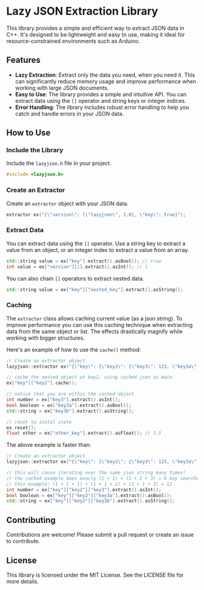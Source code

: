 # Lazy JSON Extraction Library

This library provides a simple and efficient way to extract JSON data in C++. It's designed to be lightweight and easy to use, making it ideal for resource-constrained environments such as Arduino.

## Features

- **Lazy Extraction**: Extract only the data you need, when you need it. This can significantly reduce memory usage and improve performance when working with large JSON documents.
- **Easy to Use**: The library provides a simple and intuitive API. You can extract data using the `[]` operator and string keys or integer indices.
- **Error Handling**: The library includes robust error handling to help you catch and handle errors in your JSON data.

## How to Use

### Include the Library

Include the `lazyjson.h` file in your project.

```cpp
#include <lazyjson.h>
```

### Create an Extractor

Create an `extractor` object with your JSON data.

```cpp
extractor ex("{\"version\": [\"lazyjson\", 1.0], \"key\": true}");
```

### Extract Data

You can extract data using the `[]` operator. Use a string key to extract a value from an object, or an integer index to extract a value from an array.

```cpp
std::string value = ex["key"].extract().asBool(); // true
int value = ex["version"][1].extract().asInt(); // 1
```

You can also chain `[]` operators to extract nested data.

```cpp
std::string value = ex["key"]["nested_key"].extract().asString();
```


### Caching

The `extractor` class allows caching current value (as a json string).
To improve performance you can use this caching technique when extracting data from the same object or list.
The effects drastically magnify while working with bigger structures.


Here's an example of how to use the `cache()` method:

```cpp
// Create an extractor object
lazyjson::extractor ex("{\"key\": {\"key2\": {\"key3\": 123, \"key3a\": true, \"key3b\": \"hello\"}}, \"other_key\": 1.5}");

// cache the nested object at key2, using cached json as main
ex["key"]["key2"].cache();

// notice that you are within the cached object
int number = ex["key3"].extract().asInt();
bool boolean = ex["key3a"].extract().asBool();
std::string = ex["key3b"].extract().asString();

// reset to inital state
ex.reset();
float other = ex["other_key"].extract().asFloat(); // 1.5

```

The above example is faster than:

```cpp
// Create an extractor object
lazyjson::extractor ex("{\"key\": {\"key2\": {\"key3\": 123, \"key3a\": true, \"key3b\": \"hello\"}}}");

// this will cause iterating over the same json string many times!
// the cached example does exacly (1 + 1) + (1 + 2 + 3) = 8 key searches
// this example: (1 + 1 + 1) + (1 + 1 + 2) + (1 + 1 + 3) = 12
int number = ex["key"]["key2"]["key3"].extract().asInt();
bool boolean = ex["key"]["key2"]["key3a"].extract().asBool();
std::string = ex["key"]["key2"]["key3b"].extract().asString();


```

## Contributing

Contributions are welcome! Please submit a pull request or create an issue to contribute.

## License

This library is licensed under the MIT License. See the LICENSE file for more details.